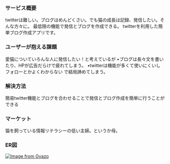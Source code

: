 ### サービス概要

twitterは難しい。ブログはめんどくさい。でも猫の成長は記録、発信したい。そんな方々に。
最低限の機能で発信とブログを作成できる。
twitterを利用した簡単ブログ作成アプリです。

### ユーザーが抱える課題

愛猫についていろんな人に発信したい！と考えているが
•ブログは長々文を書いたり、HPが広告だらけで疲れてしまう。
•twitterは機能が多くて使いにくいしフォローとかよくわからない
で結局諦めてしまう。

### 解決方法

簡易twitter機能とブログを合わせることで発信とブログ作成を簡単に行うことができる

### マーケット

猫を飼っている情報リテラシーの低い主婦。というか母。

### ER図

[![Image from Gyazo](https://i.gyazo.com/d51157ab116ed902981fa3a46727b8ff.png)](https://gyazo.com/d51157ab116ed902981fa3a46727b8ff)
